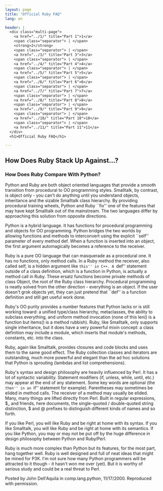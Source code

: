 ```yaml
---
layout: page
title: "Official Ruby FAQ"
lang: en

header: |
  <div class="multi-page">
    <a href="../1/" title="Part 1">1</a>
    <span class="separator"> | </span>
    <strong>2</strong>
    <span class="separator"> | </span>
    <a href="../3/" title="Part 3">3</a>
    <span class="separator"> | </span>
    <a href="../4/" title="Part 4">4</a>
    <span class="separator"> | </span>
    <a href="../5/" title="Part 5">5</a>
    <span class="separator"> | </span>
    <a href="../6/" title="Part 6">6</a>
    <span class="separator"> | </span>
    <a href="../7/" title="Part 7">7</a>
    <span class="separator"> | </span>
    <a href="../8/" title="Part 8">8</a>
    <span class="separator"> | </span>
    <a href="../9/" title="Part 9">9</a>
    <span class="separator"> | </span>
    <a href="../10/" title="Part 10">10</a>
    <span class="separator"> | </span>
    <a href="../11/" title="Part 11">11</a>
  </div>
  <h1>Official Ruby FAQ</h1>

---
```


## How Does Ruby Stack Up Against...?

### How Does Ruby Compare With Python?

Python and Ruby are both object oriented languages that provide a smooth
transition from procedural to OO programming styles. Smalltalk, by contrast,
is object only - you can't do anything until you understand objects,
inheritance and the sizable Smalltalk class hierarchy. By providing procedural
training wheels, Python and Ruby ``fix'' one of the features that may have
kept Smalltalk out of the mainstream. The two languages differ by approaching
this solution from opposite directions.

Python is a hybrid language. It has functions for procedural programming and
objects for OO programming. Python bridges the two worlds by allowing
functions and methods to interconvert using the explicit ``self'' parameter
of every method def. When a function is inserted into an object, the first
argument automagically becomes a reference to the receiver.

Ruby is a pure OO language that can masquerade as a procedural one. It has no
functions, only method calls. In a Ruby method the receiver, also called self,
is a hidden argument like ``this'' in C++. A ``def'' statement outside of a
class definition, which is a function in Python, is actually a method call in
Ruby. These ersatz functions become private methods of class Object, the root
of the Ruby class hierarchy. Procedural programming is neatly solved from the
other direction - everything is an object. If the user doesn't grok objects
yet, they can just pretend that ``def'' is a function definition and still
get useful work done.

Ruby's OO purity provides a number features that Python lacks or is still
working toward: a unified type/class hierarchy, metaclasses, the ability to
subclass everything, and uniform method invocation (none of this len() is a
function but items() is a method rubbish). Ruby, like Smalltalk, only supports
single inheritance, but it does have a very powerful mixin concept: a class
definition may include a module, which inserts that module's methods,
constants, etc. into the class.

Ruby, again like Smalltalk, provides closures and code blocks and uses them
to the same good effect. The Ruby collection classes and iterators are
outstanding, much more powerful and elegant than the ad hoc solutions that
Python is sprouting (lambdas and list comprehensions).

Ruby's syntax and design philosophy are heavily influenced by Perl. It has a
lot of syntactic variability. Statement modifiers (if, unless, while, until,
etc.) may appear at the end of any statement. Some key words are optional
(the ``then'' in an ``if'' statement for example). Parentheses may sometimes
be elided in method calls. The receiver of a method may usually be elided.
Many, many things are lifted directly from Perl.
Built in regular expressions, $_ and friends, here documents,
the single-quoted / double-quoted string distinction, $ and @ prefixes
to distinguish different kinds of names and so forth.

If you like Perl, you will like Ruby and be right at home with its syntax.
If you like Smalltalk, you will like Ruby and be right at home with its
semantics. If you like Python, you may or may not be put off by the huge
difference in design philosophy between Python and Ruby/Perl.

Ruby is much more complex than Python but its features, for the most part,
hang together well. Ruby is well designed and full of neat ideas that might be
mined for P3K. I'm not sure how many Python programmers will be attracted to
it though - it hasn't won me over (yet). But it is worthy of serious study and
could be a real threat to Perl.

Posted by John Dell'Aquila in comp.lang.python, 11/17/2000. Reproduced with
permission.
